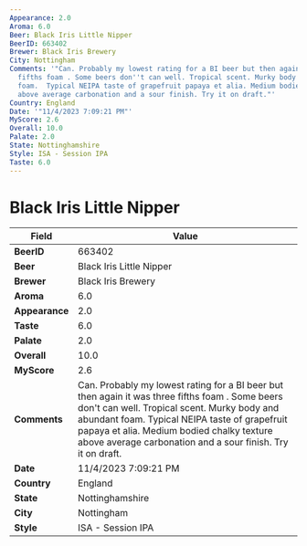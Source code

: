 ```yaml
---
Appearance: 2.0
Aroma: 6.0
Beer: Black Iris Little Nipper
BeerID: 663402
Brewer: Black Iris Brewery
City: Nottingham
Comments: '"Can. Probably my lowest rating for a BI beer but then again it was three
  fifths foam . Some beers don''t can well. Tropical scent. Murky body and abundant
  foam.  Typical NEIPA taste of grapefruit papaya et alia. Medium bodied chalky texture
  above average carbonation and a sour finish. Try it on draft."'
Country: England
Date: '"11/4/2023 7:09:21 PM"'
MyScore: 2.6
Overall: 10.0
Palate: 2.0
State: Nottinghamshire
Style: ISA - Session IPA
Taste: 6.0
---
```


# Black Iris Little Nipper

| Field         | Value |
|---------------|-------|
| **BeerID** | 663402 |
| **Beer** | Black Iris Little Nipper |
| **Brewer** | Black Iris Brewery |
| **Aroma** | 6.0 |
| **Appearance** | 2.0 |
| **Taste** | 6.0 |
| **Palate** | 2.0 |
| **Overall** | 10.0 |
| **MyScore** | 2.6 |
| **Comments** | Can. Probably my lowest rating for a BI beer but then again it was three fifths foam . Some beers don't can well. Tropical scent. Murky body and abundant foam.  Typical NEIPA taste of grapefruit papaya et alia. Medium bodied chalky texture above average carbonation and a sour finish. Try it on draft. |
| **Date** | 11/4/2023 7:09:21 PM |
| **Country** | England |
| **State** | Nottinghamshire |
| **City** | Nottingham |
| **Style** | ISA - Session IPA |
